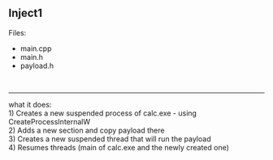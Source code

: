 Inject1
--
 Files:<br/>
+ main.cpp
+ main.h
+ payload.h
<br/>
<hr/>
what it does:<br/>
1) Creates a new suspended process of calc.exe - using CreateProcessInternalW<br/>
2) Adds a new section and copy payload there<br/>
3) Creates a new suspended thread that will run the payload<br/>
4) Resumes threads (main of calc.exe and the newly created one)<br/>

